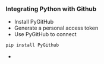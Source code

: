 ### Integrating Python with Github
- Install PyGitHub
- Generate a personal access token
- Use PyGitHub to connect

```sh
pip install PyGithub
```

- 
